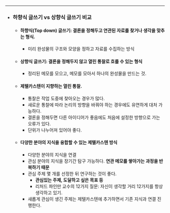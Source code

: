 ----
- ### 하향식 글쓰기 vs 상향식 글쓰기 비교
	- #### 하향식(Top down) 글쓰기: 결론을 정해두고 연관된 자료를 찾거나 생각을 맞추는 형식.
		- 미리 완성물의 구조와 모양을 정하고 자료를 수집하는 방식
	- #### 상향식 글쓰기: 결론을 정해두지 않고 열린 통찰로 흐를 수 있는 형식
		- 정리된 메모를 모으고, 메모를 모아서 하나의 완성물을 만드는 것.
	- #### 제텔카스텐이 지향하는 열린 통찰.
		- 통찰은 작업 도중에 찾아오는 경우가 많다. 
		- 새로운 통찰에 따라 논리의 방향을 바꿔야 하는 경우에도 유연하게 대처 가능하다.
		- 결론을 정해두면 다른 아이디어가 좋음에도 처음에 설정한 방향으로 가는 오류가 있다.
		- 단위가 나누어져 있어야 좋다.
	- #### 다양한 분야의 지식을 융합할 수 있는 제텔카스텐 방식
		- 다양한 분야의 지식을 연결
		- 관심 분야의 지식을 장기간 탐구 가능하다. **연관 메모를 쌓아가는 과정을 반복하기 때문**
		- 관심 주제 몇 개를 선정한 뒤 연구하는 것이 좋다.
			- **관심있는 주제, 도달하고 싶은 목표 등** 
			- 리처드 파인만 교수의 12가지 질문: 자신이 생각할 거리 12가지를 항상 생각하고 있기.
		- 새롭게 관심이 생긴 주제는 제텔카스텐에 추가하면서 기존 지식과 연결 진행한다.
